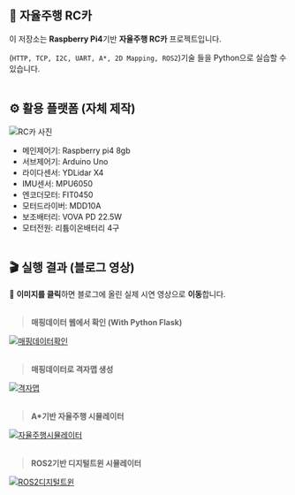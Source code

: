 ## 🧵 자율주행 RC카
이 저장소는 **Raspberry Pi4**기반 **자율주행 RC카** 프로젝트입니다.

(`HTTP, TCP, I2C, UART, A*, 2D Mapping, ROS2`)기술 들을 Python으로 실습할 수 있습니다.
<br><br>

## ⚙️ 활용 플랫폼 (자체 제작)
 ![RC카 사진](https://github.com/user-attachments/assets/a43d79c1-075a-40cb-b29e-4196b23dc9bf)
 - 메인제어기: Raspberry pi4 8gb
 - 서브제어기: Arduino Uno
 - 라이다센서: YDLidar X4
 - IMU센서: MPU6050
 - 엔코더모터: FIT0450
 - 모터드라이버: MDD10A
 - 보조배터리: VOVA PD 22.5W
 - 모터전원: 리튬이온배터리 4구
<br><br>

## 🎬 실행 결과 (블로그 영상)
📌 **이미지를 클릭**하면 블로그에 올린 실제 시연 영상으로 **이동**합니다.
<br><br>

> **매핑데이터 웹에서 확인 (With Python Flask)**

[![매핑데이터확인](https://github.com/user-attachments/assets/838226a4-5641-4b89-80d7-83ae2163638d)](https://blog.naver.com/dlcndgusgnss/223395134599)
<br><br>

> **매핑데이터로 격자맵 생성**

[![격자맵](https://github.com/user-attachments/assets/4b3d5ded-8a01-41f2-bdb6-98966974a9fd)](https://blog.naver.com/dlcndgusgnss/223311743831)
<br><br>

> **A*기반 자율주행 시뮬레이터**

[![자율주행시뮬레이터](https://github.com/user-attachments/assets/c97b6faa-e284-4878-858d-1ba0628b6ee1)](https://blog.naver.com/dlcndgusgnss/223290597217)
<br><br>

> **ROS2기반 디지털트윈 시뮬레이터**

[![ROS2디지털트윈](https://github.com/user-attachments/assets/a58102f9-c4b7-48cd-b4f0-6c6e3a9d7c4f)](https://blog.naver.com/dlcndgusgnss/223297286121)
<br><br>
